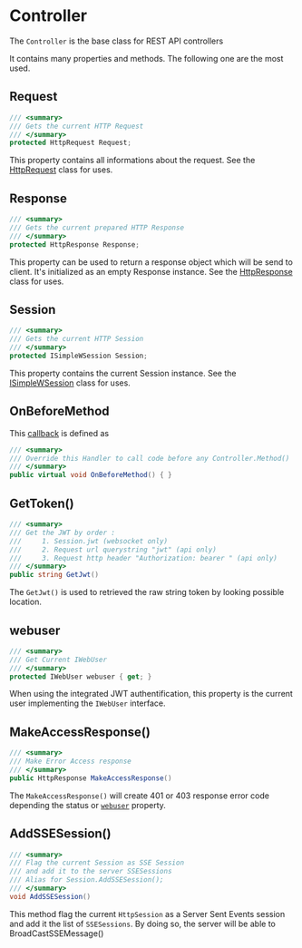 # Controller

The `Controller` is the base class for REST API controllers

It contains many properties and methods. The following one are the most used.


## Request

```csharp
/// <summary>
/// Gets the current HTTP Request
/// </summary>
protected HttpRequest Request;
```

This property contains all informations about the request. See the [HttpRequest](./httprequest) class for uses.


## Response

```csharp
/// <summary>
/// Gets the current prepared HTTP Response
/// </summary>
protected HttpResponse Response;
```

This property can be used to return a response object which will be send to client.
It's initialized as an empty Response instance. See the [HttpResponse](./httpresponse) class for uses.


## Session

```csharp
/// <summary>
/// Gets the current HTTP Session
/// </summary>
protected ISimpleWSession Session;
```

This property contains the current Session instance. See the [ISimpleWSession](./isimplewsession) class for uses.


## OnBeforeMethod

This [callback](../guide/api-callback#onbeforemethod) is defined as

```csharp
/// <summary>
/// Override this Handler to call code before any Controller.Method()
/// </summary>
public virtual void OnBeforeMethod() { }
```


## GetToken()

```csharp
/// <summary>
/// Get the JWT by order :
///     1. Session.jwt (websocket only)
///     2. Request url querystring "jwt" (api only)
///     3. Request http header "Authorization: bearer " (api only)
/// </summary>
public string GetJwt()
```

The `GetJwt()` is used to retrieved the raw string token by looking possible location.


## webuser

```csharp
/// <summary>
/// Get Current IWebUser
/// </summary>
protected IWebUser webuser { get; }
```

When using the integrated JWT authentification, this property is the current user implementing the `IWebUser` interface.


## MakeAccessResponse()

```csharp
/// <summary>
/// Make Error Access response
/// </summary>
public HttpResponse MakeAccessResponse()
```

The `MakeAccessResponse()` will create 401 or 403 response error code depending the status or [`webuser`](./controller#webuser) property.


## AddSSESession()

```csharp
/// <summary>
/// Flag the current Session as SSE Session
/// and add it to the server SSESessions
/// Alias for Session.AddSSESession();
/// </summary>
void AddSSESession()
```

This method flag the current `HttpSession` as a Server Sent Events session and add it the list of `SSESessions`.
By doing so, the server will be able to BroadCastSSEMessage()
